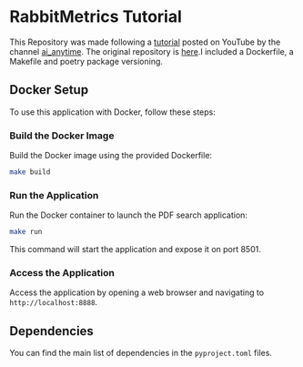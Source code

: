 # RabbitMetrics Tutorial
This Repository was made following a [tutorial](https://www.youtube.com/watch?v=aywZrzNaKjs) posted on YouTube by the channel [ai_anytime](https://www.youtube.com/@rabbitmetrics). The original repository is [here](https://github.com/rabbitmetrics/langchain-13-min/tree/main).I included a Dockerfile, a Makefile and poetry package versioning.

## Docker Setup
To use this application with Docker, follow these steps:

### Build the Docker Image
Build the Docker image using the provided Dockerfile:
```bash
make build
```

### Run the Application
Run the Docker container to launch the PDF search application:
```bash
make run
```
This command will start the application and expose it on port 8501.

### Access the Application
Access the application by opening a web browser and navigating to `http://localhost:8888`.

## Dependencies

You can find the main list of dependencies in the `pyproject.toml` files.
